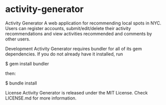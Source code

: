 # activity-generator
Activity Generator
A web application for recommending local spots in NYC. Users can register accounts, submit/edit/delete their activity recommendations and view activities recommended and comments by other users.

Development
Activity Generator requires bundler for all of its gem dependencies. If you do not already have it installed, run

$ gem install bundler

then:

$ bundle install

License
Activity Generator is released under the MIT License. Check LICENSE.md for more information.
